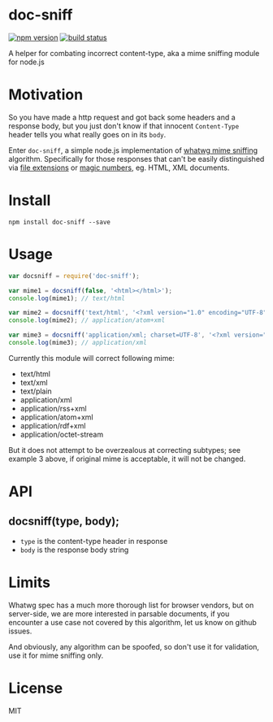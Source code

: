 
doc-sniff
=========

[![npm version][npm-image]][npm-url]
[![build status][travis-image]][travis-url]

A helper for combating incorrect content-type, aka a mime sniffing module for node.js


# Motivation

So you have made a http request and got back some headers and a response body, but you just don't know if that innocent `Content-Type` header tells you what really goes on in its `body`.

Enter `doc-sniff`, a simple node.js implementation of [whatwg mime sniffing](https://mimesniff.spec.whatwg.org/) algorithm. Specifically for those responses that can't be easily distinguished via [file extensions](https://github.com/broofa/node-mime) or [magic numbers](https://github.com/mscdex/mmmagic), eg. HTML, XML documents.


# Install

`npm install doc-sniff --save`


# Usage

```javascript
var docsniff = require('doc-sniff');

var mime1 = docsniff(false, '<html></html>');
console.log(mime1); // text/html

var mime2 = docsniff('text/html', '<?xml version="1.0" encoding="UTF-8" ?><feed></feed>');
console.log(mime2); // application/atom+xml

var mime3 = docsniff('application/xml; charset=UTF-8', '<?xml version="1.0" encoding="UTF-8" ?><feed></feed>');
console.log(mime3); // application/xml
```

Currently this module will correct following mime:

- text/html
- text/xml
- text/plain
- application/xml
- application/rss+xml
- application/atom+xml
- application/rdf+xml
- application/octet-stream

But it does not attempt to be overzealous at correcting subtypes; see example 3 above, if original mime is acceptable, it will not be changed.


# API

## docsniff(type, body);

- `type` is the content-type header in response
- `body` is the response body string


# Limits

Whatwg spec has a much more thorough list for browser vendors, but on server-side, we are more interested in parsable documents, if you encounter a use case not covered by this algorithm, let us know on github issues.

And obviously, any algorithm can be spoofed, so don't use it for validation, use it for mime sniffing only.


# License

MIT


[npm-image]: https://img.shields.io/npm/v/doc-sniff.svg?style=flat-square
[npm-url]: https://www.npmjs.com/package/doc-sniff
[travis-image]: https://img.shields.io/travis/bitinn/doc-sniff.svg?style=flat-square
[travis-url]: https://travis-ci.org/bitinn/doc-sniff
